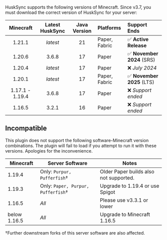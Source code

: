 HuskSync supports the following versions of Minecraft. Since v3.7, you must download the correct version of HuskSync for your server:

|    Minecraft     | Latest HuskSync | Java Version | Platforms     | Support Ends              |
|:----------------:|:---------------:|:------------:|:--------------|:--------------------------|
|      1.21.1      |    _latest_     |      21      | Paper, Fabric | ✅ **Active Release**      |
|      1.20.6      |      3.6.8      |      17      | Paper         | ✅ **November 2024** (SRS) |
|      1.20.4      |    _latest_     |      17      | Paper         | ❌ _July 2024_             |
|      1.20.1      |    _latest_     |      17      | Paper, Fabric | ✅ **November 2025** (LTS) |
| 1.17.1 - 1.19.4  |      3.6.8      |      17      | Paper         | ❌ _Support ended_         |
|      1.16.5      |      3.2.1      |      16      | Paper         | ❌ _Support ended_         |

## Incompatible 
This plugin does not support the following software-Minecraft version combinations. The plugin will fail to load if you attempt to run it with these versions. Apologies for the inconvenience.

| Minecraft         | Server Software                           | Notes                                  |
|-------------------|-------------------------------------------|----------------------------------------|
| 1.19.4            | Only: `Purpur, Pufferfish`&dagger;        | Older Paper builds also not supported. |
| 1.19.3            | Only: `Paper, Purpur, Pufferfish`&dagger; | Upgrade to 1.19.4 or use Spigot        |
| 1.16.5            | _All_                                     | Please use v3.3.1 or lower             |
| below 1.16.5      | _All_                                     | Upgrade to Minecraft 1.16.5            |

&dagger;Further downstream forks of this server software are also affected.